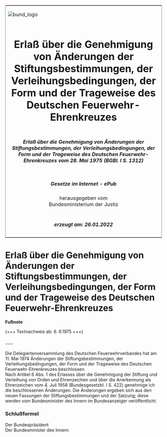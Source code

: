 <span id="DECKBLATT.html"></span>

<table border="0" frame="border" width="100%">

<tr valign="top">

<td align="left">

![bund\_logo](BfJ_2021_Web_de_de.gif)

</td>

<td align="right">

 

</td>

</tr>

<tr align="center" valign="middle">

<td colspan="2">

# Erlaß über die Genehmigung von Änderungen der Stiftungsbestimmungen, der Verleihungsbedingungen, der Form und der Trageweise des Deutschen Feuerwehr-Ehrenkreuzes

</td>

</tr>

<tr align="center" valign="middle">

<td colspan="2">

##### Erlaß über die Genehmigung von Änderungen der Stiftungsbestimmungen, der Verleihungsbedingungen, der Form und der Trageweise des Deutschen Feuerwehr-Ehrenkreuzes vom 28. Mai 1975 (BGBl. I S. 1312)

</td>

</tr>

<tr align="center" valign="middle">

<td colspan="2">

  
  

##### Gesetze im Internet - ePub  
  
herausgegeben vom  
Bundesministerium der Justiz

</td>

</tr>

<tr align="center" valign="bottom">

<td colspan="2">

  
  

##### erzeugt am: 26.01.2022

</td>

</tr>

</table>

<span id="BJNR013120975.html"></span>

# Erlaß über die Genehmigung von Änderungen der Stiftungsbestimmungen, der Verleihungsbedingungen, der Form und der Trageweise des Deutschen Feuerwehr-Ehrenkreuzes

<div>

  
**Fußnote**

<div class="jnhtml">

<div>

<div class="jurAbsatz">

(+++ Textnachweis ab: 6. 6.1975 +++)

</div>

</div>

</div>

</div>

<span id="BJNR013120975BJNE000100304.html"></span>

###   
\----

<div>

<div class="jnhtml">

<div>

<div class="jurAbsatz">

Die Delegiertenversammlung des Deutschen Feuerwehrverbandes hat am 11.
Mai 1974 Änderungen der Stiftungsbestimmungen, der
Verleihungsbedingungen, der Form und der Trageweise des Deutschen
Feuerwehr-Ehrenkreuzes beschlossen.  
Nach Artikel 6 Abs. 1 des Erlasses über die Genehmigung der Stiftung und
Verleihung von Orden und Ehrenzeichen und über die Anerkennung als
Ehrenzeichen vom 4. Juli 1958 (Bundesgesetzbl. I S. 422) genehmige ich
die beschlossenen Änderungen. Die Änderungen ergeben sich aus den neuen
Fassungen der Stiftungsbestimmungen und der Satzung; diese werden vom
Bundesminister des Innern im Bundesanzeiger veröffentlicht.

</div>

</div>

</div>

</div>

<span id="BJNR013120975BJNE000200304.html"></span>

### Schlußformel  

<div>

<div class="jnhtml">

<div>

<div class="jurAbsatz">

<span class="SP">Der Bundespräsident</span>  
<span class="SP">Der Bundesminister des Innern</span>

</div>

</div>

</div>

</div>
